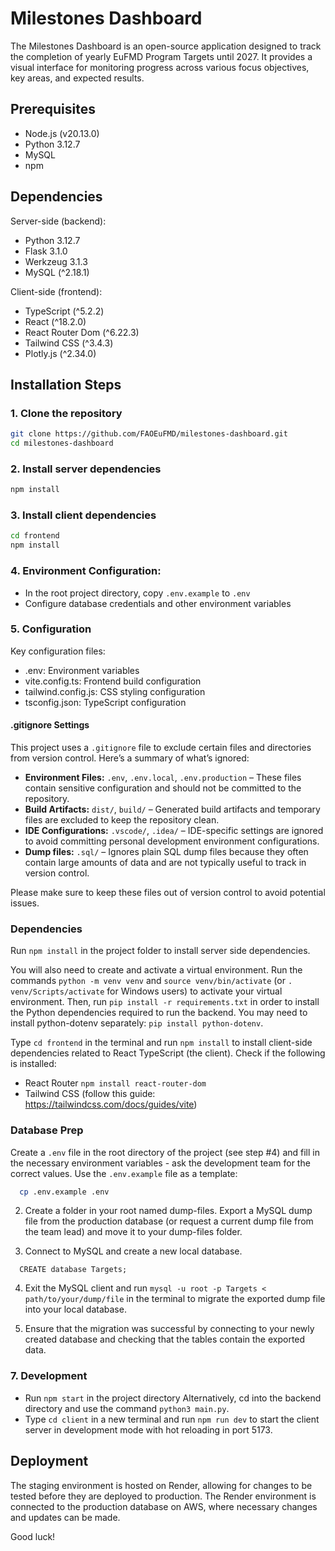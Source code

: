 # Milestones Dashboard

The Milestones Dashboard is an open-source application designed to track the completion of yearly EuFMD Program Targets until 2027. It provides a visual interface for monitoring progress across various focus objectives, key areas, and expected results.

## Prerequisites

- Node.js (v20.13.0)
- Python 3.12.7
- MySQL
- npm

## Dependencies

Server-side (backend):

- Python 3.12.7
- Flask 3.1.0
- Werkzeug 3.1.3
- MySQL (^2.18.1)

Client-side (frontend):

- TypeScript (^5.2.2)
- React (^18.2.0)
- React Router Dom (^6.22.3)
- Tailwind CSS (^3.4.3)
- Plotly.js (^2.34.0)

## Installation Steps

### 1. Clone the repository

```bash
git clone https://github.com/FAOEuFMD/milestones-dashboard.git
cd milestones-dashboard
```

### 2. Install server dependencies

```bash
npm install
```

### 3. Install client dependencies

```bash
cd frontend
npm install
```

### 4. Environment Configuration:

- In the root project directory, copy `.env.example` to `.env`
- Configure database credentials and other environment variables

### 5. Configuration

Key configuration files:

- .env: Environment variables
- vite.config.ts: Frontend build configuration
- tailwind.config.js: CSS styling configuration
- tsconfig.json: TypeScript configuration

#### .gitignore Settings

This project uses a `.gitignore` file to exclude certain files and directories from version control. Here’s a summary of what’s ignored:

- **Environment Files:** `.env`, `.env.local`, `.env.production` – These files contain sensitive configuration and should not be committed to the repository.
- **Build Artifacts:** `dist/`, `build/` – Generated build artifacts and temporary files are excluded to keep the repository clean.
- **IDE Configurations:** `.vscode/`, `.idea/` – IDE-specific settings are ignored to avoid committing personal development environment configurations.
- **Dump files:** `.sql/` – Ignores plain SQL dump files because they often contain large amounts of data and are not typically useful to track in version control.

Please make sure to keep these files out of version control to avoid potential issues.

### Dependencies

Run `npm install` in the project folder to install server side dependencies.

You will also need to create and activate a virtual environment. Run the commands `python -m venv venv` and `source venv/bin/activate` (or `. venv/Scripts/activate` for Windows users) to activate your virtual environment. Then, run `pip install -r requirements.txt` in order to install the Python dependencies required to run the backend. You may need to install python-dotenv separately: `pip install python-dotenv`.

Type `cd frontend` in the terminal and run `npm install` to install client-side dependencies related to React TypeScript (the client). Check if the following is installed:

- React Router `npm install react-router-dom`
- Tailwind CSS (follow this guide: https://tailwindcss.com/docs/guides/vite)

### Database Prep

Create a `.env` file in the root directory of the project (see step #4) and fill in the necessary environment variables - ask the development team for the correct values. Use the `.env.example` file as a template:

```sh
  cp .env.example .env
```

2. Create a folder in your root named dump-files. Export a MySQL dump file from the production database (or request a current dump file from the team lead) and move it to your dump-files folder.

3. Connect to MySQL and create a new local database.

```
  CREATE database Targets;
```

4. Exit the MySQL client and run `mysql -u root -p Targets < path/to/your/dump/file` in the terminal to migrate the exported dump file into your local database.

5. Ensure that the migration was successful by connecting to your newly created database and checking that the tables contain the exported data.

### 7. Development

- Run `npm start` in the project directory
  Alternatively, cd into the backend directory and use the command `python3 main.py`.
- Type `cd client` in a new terminal and run `npm run dev` to start the client server in development mode with hot reloading in port 5173.

## Deployment

The staging environment is hosted on Render, allowing for changes to be tested before they are deployed to production. The Render environment is connected to the production database on AWS, where necessary changes and updates can be made.

Good luck!
